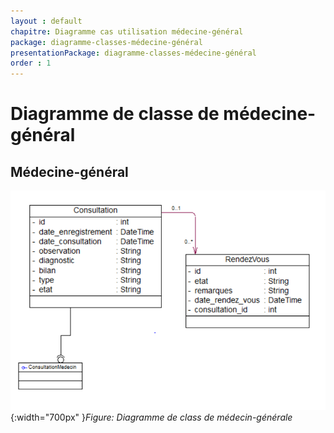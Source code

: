 ```yaml
---
layout : default
chapitre: Diagramme cas utilisation médecine-général 
package: diagramme-classes-médecine-général
presentationPackage: diagramme-classes-médecine-général
order : 1
---
```


# Diagramme de classe de médecine-général

<!-- new slide -->

## Médecine-général

![Diagramme de class de médecine-général](./images/diagramme-class.PNG){:width="700px" }*Figure: Diagramme de class de médecin-générale*
